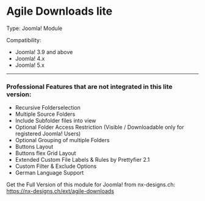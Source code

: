 # Agile Downloads lite

Type: Joomla! Module

Compatibility:
- Joomla! 3.9 and above
- Joomla! 4.x
- Joomla! 5.x

<hr>

<h3>Professional Features that are <b>not</b> integrated in this lite version:</h3>

- Recursive Folderselection
- Multiple Source Folders
- Include Subfolder files into view
- Optional Folder Access Restriction (Visible / Downloadable only for registered Joomla! Users)
- Optional Grouping of multiple Folders
- Buttons Layout
- Buttons flex Grid Layout
- Extended Custom File Labels & Rules by Prettyfier 2.1
- Custom Filter & Exclude Options
- German Language Support


Get the Full Version of this module for Joomla! from nx-designs.ch: https://nx-designs.ch/ext/agile-downloads
